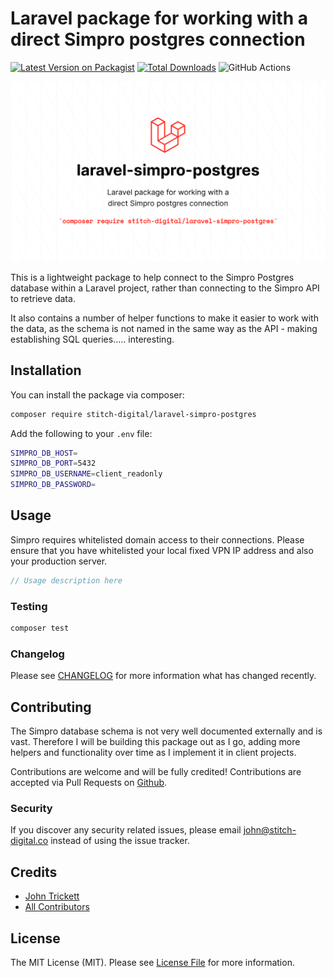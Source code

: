 # Laravel package for working with a direct Simpro postgres connection

[![Latest Version on Packagist](https://img.shields.io/packagist/v/stitch-digital/laravel-simpro-postgres.svg?style=flat-square)](https://packagist.org/packages/stitch-digital/laravel-simpro-postgres)
[![Total Downloads](https://img.shields.io/packagist/dt/stitch-digital/laravel-simpro-postgres.svg?style=flat-square)](https://packagist.org/packages/stitch-digital/laravel-simpro-postgres)
![GitHub Actions](https://github.com/stitch-digital/laravel-simpro-postgres/actions/workflows/main.yml/badge.svg)

![Laravel Simpro Postgres](.github/laravel-simpro-postgres.png)

This is a lightweight package to help connect to the Simpro Postgres database within a Laravel project, rather than connecting to the Simpro API to retrieve data.

It also contains a number of helper functions to make it easier to work with the data, as the schema is not named in the same way as the API - making establishing SQL queries..... interesting.

## Installation

You can install the package via composer:

```bash
composer require stitch-digital/laravel-simpro-postgres
```

Add the following to your `.env` file:

```bash
SIMPRO_DB_HOST=
SIMPRO_DB_PORT=5432
SIMPRO_DB_USERNAME=client_readonly
SIMPRO_DB_PASSWORD=
```

## Usage

Simpro requires whitelisted domain access to their connections. Please ensure that you have whitelisted your local fixed VPN IP address and also your production server.

```php
// Usage description here
```

### Testing

```bash
composer test
```

### Changelog

Please see [CHANGELOG](CHANGELOG.md) for more information what has changed recently.

## Contributing

The Simpro database schema is not very well documented externally and is vast. Therefore I will be building this package out as I go, adding more helpers and functionality over time as I implement it in client projects.

Contributions are welcome and will be fully credited! Contributions are accepted via Pull Requests on [Github](https://github.com/stitch-digital/laravel-simpro-postgres).

### Security

If you discover any security related issues, please email john@stitch-digital.co instead of using the issue tracker.

## Credits

-   [John Trickett](https://github.com/stitch-digital)
-   [All Contributors](../../contributors)

## License

The MIT License (MIT). Please see [License File](LICENSE.md) for more information.
